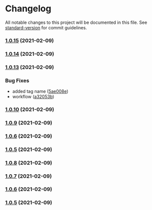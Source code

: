 # Changelog

All notable changes to this project will be documented in this file. See [standard-version](https://github.com/conventional-changelog/standard-version) for commit guidelines.

### [1.0.15](https://github.com/rupeshtiwari/fsms-angular-pubsub/compare/v1.0.14...v1.0.15) (2021-02-09)

### [1.0.14](https://github.com/rupeshtiwari/fsms-angular-pubsub/compare/v1.0.13...v1.0.14) (2021-02-09)

### [1.0.13](https://github.com/rupeshtiwari/fsms-angular-pubsub/compare/v1.0.12...v1.0.13) (2021-02-09)


### Bug Fixes

* added tag name ([5ae008e](https://github.com/rupeshtiwari/fsms-angular-pubsub/commit/5ae008e96fcb7a545b58a797c4e9eb31dea851dd))
* workflow ([a32053b](https://github.com/rupeshtiwari/fsms-angular-pubsub/commit/a32053b2e93ae7006a0017ea825a88c8a66efb65))

### [1.0.10](https://github.com/rupeshtiwari/fsms-angular-pubsub/compare/v1.0.9...v1.0.10) (2021-02-09)

### [1.0.9](https://github.com/rupeshtiwari/fsms-angular-pubsub/compare/v1.0.8...v1.0.9) (2021-02-09)

### [1.0.6](https://github.com/rupeshtiwari/fsms-angular-pubsub/compare/v1.0.8...v1.0.6) (2021-02-09)

### [1.0.5](https://github.com/rupeshtiwari/fsms-angular-pubsub/compare/v1.0.8...v1.0.5) (2021-02-09)

### [1.0.8](https://github.com/rupeshtiwari/fsms-angular-pubsub/compare/v1.0.7...v1.0.8) (2021-02-09)

### [1.0.7](https://github.com/rupeshtiwari/fsms-angular-pubsub/compare/v1.0.6...v1.0.7) (2021-02-09)

### [1.0.6](https://github.com/rupeshtiwari/fsms-angular-pubsub/compare/v1.0.5...v1.0.6) (2021-02-09)

### [1.0.5](https://github.com/rupeshtiwari/fsms-angular-pubsub/compare/v1.0.4...v1.0.5) (2021-02-09)

### [1.0.4](https://github.com/rupeshtiwari/fsms-angular-pubsub/compare/v1.0.3...v1.0.4) (2021-02-09)

### [1.0.3](https://github.com/rupeshtiwari/fsms-angular-pubsub/compare/v0.0.6...v1.0.3) (2021-02-09)

### [0.0.6](https://github.com/rupeshtiwari/fsms-angular-pubsub/compare/v0.0.5...v0.0.6) (2021-02-09)

### [0.0.5](https://github.com/rupeshtiwari/fsms-angular-pubsub/compare/v0.0.4...v0.0.5) (2020-11-05)

### [0.0.4](https://github.com/rupeshtiwari/fsms-angular-pubsub/compare/v0.0.3...v0.0.4) (2020-11-05)

### [0.0.3](https://github.com/rupeshtiwari/fsms-angular-pubsub/compare/v0.0.2...v0.0.3) (2020-11-05)

### [0.0.2](https://github.com/rupeshtiwari/fsms-angular-pubsub/compare/v0.0.1...v0.0.2) (2020-11-05)

### 0.0.1 (2020-11-05)
